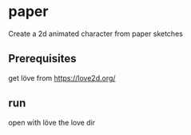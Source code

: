 # paper
Create a 2d animated character from paper sketches

## Prerequisites
get löve from https://love2d.org/

## run
open with löve the love dir

